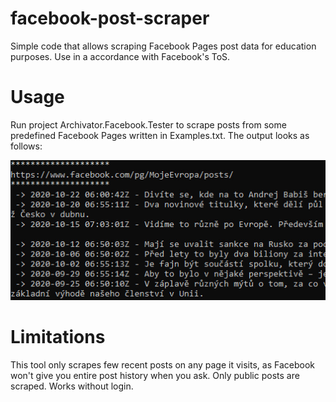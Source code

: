# facebook-post-scraper
Simple code that allows scraping Facebook Pages post data for education purposes. Use in a accordance with Facebook's ToS.

# Usage
Run project Archivator.Facebook.Tester to scrape posts from some predefined Facebook Pages written in Examples.txt. The output looks as follows:

![Example console output](https://raw.githubusercontent.com/masiton/facebook-post-scraper/main/docs/example.jpg)

# Limitations
This tool only scrapes few recent posts on any page it visits, as Facebook won't give you entire post history when you ask. Only public posts are scraped. Works without login.
